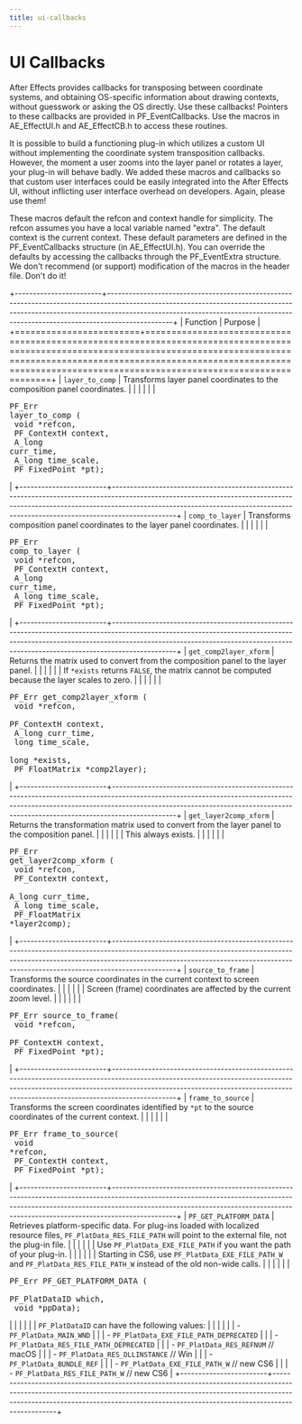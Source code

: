 ```yaml
---
title: ui-callbacks
---
```


# UI Callbacks

After Effects provides callbacks for transposing between coordinate systems, and obtaining OS-specific information about drawing contexts, without guesswork or asking the OS directly. Use these callbacks! Pointers to these callbacks are provided in PF_EventCallbacks. Use the macros in AE_EffectUI.h and AE_EffectCB.h to access these routines.

It is possible to build a functioning plug-in which utilizes a custom UI without implementing the coordinate system transposition callbacks. However, the moment a user zooms into the layer panel or rotates a layer, your plug-in will behave badly. We added these macros and callbacks so that custom user interfaces could be easily integrated into the After Effects UI, without inflicting user interface overhead on developers. Again, please use them!

These macros default the refcon and context handle for simplicity. The refcon assumes you have a local variable named "extra". The default context is the current context. These default parameters are defined in the PF_EventCallbacks structure (in AE_EffectUI.h). You can override the defaults by accessing the callbacks through the PF_EventExtra structure. We don't recommend (or support) modification of the macros in the header file. Don't do it!

+------------------------+------------------------------------------------------------------------------------------------------------------------------------------------------------------------------------------------------------------------------------------------------------+
|        Function        |                                                                                                                          Purpose                                                                                                                           |
+========================+============================================================================================================================================================================================================================================================+
| `layer_to_comp`        | Transforms layer panel coordinates to the composition panel coordinates.                                                                                                                                                                                   |
|                        |                                                                                                                                                                                                                                                            |
|                        | <pre lang="cpp">PF_Err layer_to_comp (<br/>  void           \*refcon,<br/>  PF_ContextH    context,<br/>  A_long         curr_time,<br/>  A_long         time_scale,<br/>  PF_FixedPoint  \*pt);</pre>                                                     |
+------------------------+------------------------------------------------------------------------------------------------------------------------------------------------------------------------------------------------------------------------------------------------------------+
| `comp_to_layer`        | Transforms composition panel coordinates to the layer panel coordinates.                                                                                                                                                                                   |
|                        |                                                                                                                                                                                                                                                            |
|                        | <pre lang="cpp">PF_Err comp_to_layer (<br/>  void           \*refcon,<br/>  PF_ContextH    context,<br/>  A_long         curr_time,<br/>  A_long         time_scale,<br/>  PF_FixedPoint  \*pt);</pre>                                                     |
+------------------------+------------------------------------------------------------------------------------------------------------------------------------------------------------------------------------------------------------------------------------------------------------+
| `get_comp2layer_xform` | Returns the matrix used to convert from the composition panel to the layer panel.                                                                                                                                                                          |
|                        |                                                                                                                                                                                                                                                            |
|                        | If `*exists` returns `FALSE`, the matrix cannot be computed because the layer scales to zero.                                                                                                                                                              |
|                        |                                                                                                                                                                                                                                                            |
|                        | <pre lang="cpp">PF_Err get_comp2layer_xform (<br/>  void            \*refcon,<br/>  PF_ContextH     context,<br/>  A_long          curr_time,<br/>  long            time_scale,<br/>  long            \*exists,<br/>  PF_FloatMatrix  \*comp2layer);</pre> |
+------------------------+------------------------------------------------------------------------------------------------------------------------------------------------------------------------------------------------------------------------------------------------------------+
| `get_layer2comp_xform` | Returns the transformation matrix used to convert from the layer panel to the composition panel.                                                                                                                                                           |
|                        |                                                                                                                                                                                                                                                            |
|                        | This always exists.                                                                                                                                                                                                                                        |
|                        |                                                                                                                                                                                                                                                            |
|                        | <pre lang="cpp">PF_Err get_layer2comp_xform (<br/>  void            \*refcon,<br/>  PF_ContextH     context,<br/>  A_long          curr_time,<br/>  A_long          time_scale,<br/>  PF_FloatMatrix  \*layer2comp);</pre>                                 |
+------------------------+------------------------------------------------------------------------------------------------------------------------------------------------------------------------------------------------------------------------------------------------------------+
| `source_to_frame`      | Transforms the source coordinates in the current context to screen coordinates.                                                                                                                                                                            |
|                        |                                                                                                                                                                                                                                                            |
|                        | Screen (frame) coordinates are affected by the current zoom level.                                                                                                                                                                                         |
|                        |                                                                                                                                                                                                                                                            |
|                        | <pre lang="cpp">PF_Err source_to_frame(<br/>  void           \*refcon,<br/>  PF_ContextH    context,<br/>  PF_FixedPoint  \*pt);</pre>                                                                                                                     |
+------------------------+------------------------------------------------------------------------------------------------------------------------------------------------------------------------------------------------------------------------------------------------------------+
| `frame_to_source`      | Transforms the screen coordinates identified by `*pt` to the source coordinates of the current context.                                                                                                                                                    |
|                        |                                                                                                                                                                                                                                                            |
|                        | <pre lang="cpp">PF_Err frame_to_source(<br/>  void           \*refcon,<br/>  PF_ContextH    context,<br/>  PF_FixedPoint  \*pt);</pre>                                                                                                                     |
+------------------------+------------------------------------------------------------------------------------------------------------------------------------------------------------------------------------------------------------------------------------------------------------+
| `PF_GET_PLATFORM_DATA` | Retrieves platform-specific data. For plug-ins loaded with localized resource files, `PF_PlatData_RES_FILE_PATH` will point to the external file, not the plug-in file.                                                                                    |
|                        |                                                                                                                                                                                                                                                            |
|                        | Use `PF_PlatData_EXE_FILE_PATH` if you want the path of your plug-in.                                                                                                                                                                                      |
|                        |                                                                                                                                                                                                                                                            |
|                        | Starting in CS6, use `PF_PlatData_EXE_FILE_PATH_W` and `PF_PlatData_RES_FILE_PATH_W` instead of the old non-wide calls.                                                                                                                                    |
|                        |                                                                                                                                                                                                                                                            |
|                        | <pre lang="cpp">PF_Err PF_GET_PLATFORM_DATA (<br/>  PF_PlatDataID  which,<br/>  void           \*ppData);</pre>                                                                                                                                            |
|                        |                                                                                                                                                                                                                                                            |
|                        | `PF_PlatDataID` can have the following values:                                                                                                                                                                                                             |
|                        |                                                                                                                                                                                                                                                            |
|                        | - `PF_PlatData_MAIN_WND`                                                                                                                                                                                                                                   |
|                        | - `PF_PlatData_EXE_FILE_PATH_DEPRECATED`                                                                                                                                                                                                                   |
|                        | - `PF_PlatData_RES_FILE_PATH_DEPRECATED`                                                                                                                                                                                                                   |
|                        | - `PF_PlatData_RES_REFNUM` // macOS                                                                                                                                                                                                                        |
|                        | - `PF_PlatData_RES_DLLINSTANCE` // Win                                                                                                                                                                                                                     |
|                        | - `PF_PlatData_BUNDLE_REF`                                                                                                                                                                                                                                 |
|                        | - `PF_PlatData_EXE_FILE_PATH_W` // new CS6                                                                                                                                                                                                                 |
|                        | - `PF_PlatData_RES_FILE_PATH_W` // new CS6                                                                                                                                                                                                                 |
+------------------------+------------------------------------------------------------------------------------------------------------------------------------------------------------------------------------------------------------------------------------------------------------+
